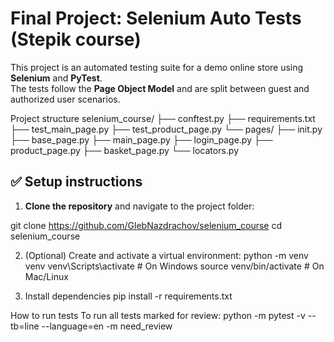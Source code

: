 # Final Project: Selenium Auto Tests (Stepik course)

This project is an automated testing suite for a demo online store using **Selenium** and **PyTest**.  
The tests follow the **Page Object Model** and are split between guest and authorized user scenarios.

Project structure
selenium_course/
├── conftest.py
├── requirements.txt
├── test_main_page.py
├── test_product_page.py
└── pages/
├── init.py
├── base_page.py
├── main_page.py
├── login_page.py
├── product_page.py
├── basket_page.py
└── locators.py

## ✅ Setup instructions

1. **Clone the repository** and navigate to the project folder:
   
git clone https://github.com/GlebNazdrachov/selenium_course
cd selenium_course

2. (Optional) Create and activate a virtual environment:
python -m venv venv
venv\Scripts\activate      # On Windows
source venv/bin/activate   # On Mac/Linux

3. Install dependencies
pip install -r requirements.txt

How to run tests
To run all tests marked for review:
python -m pytest -v --tb=line --language=en -m need_review

